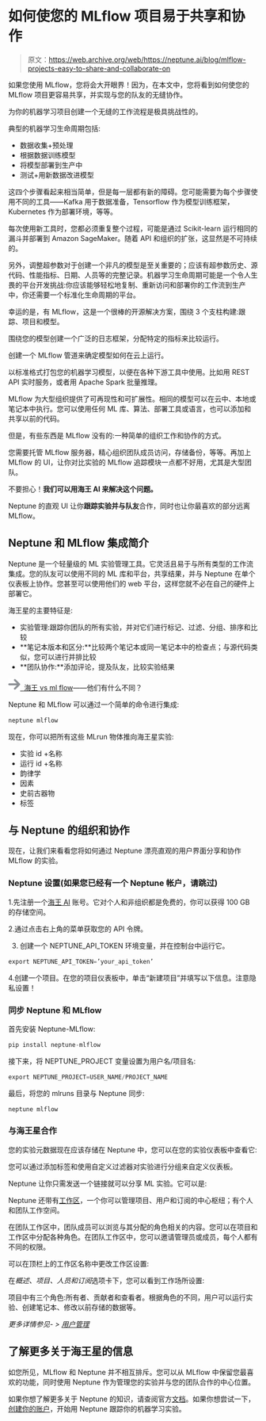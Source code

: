 # 如何使您的 MLflow 项目易于共享和协作

> 原文：<https://web.archive.org/web/https://neptune.ai/blog/mlflow-projects-easy-to-share-and-collaborate-on>

如果您使用 MLflow，您将会大开眼界！因为，在本文中，您将看到如何使您的 MLflow 项目更容易共享，并实现与您的队友的无缝协作。

为你的机器学习项目创建一个无缝的工作流程是极具挑战性的。

典型的机器学习生命周期包括:

*   数据收集+预处理
*   根据数据训练模型
*   将模型部署到生产中
*   测试+用新数据改进模型

这四个步骤看起来相当简单，但是每一层都有新的障碍。您可能需要为每个步骤使用不同的工具——Kafka 用于数据准备，Tensorflow 作为模型训练框架，Kubernetes 作为部署环境，等等。

每次使用新工具时，您都必须重复整个过程，可能是通过 Scikit-learn 运行相同的漏斗并部署到 Amazon SageMaker。随着 API 和组织的扩张，这显然是不可持续的。

另外，调整超参数对于创建一个非凡的模型是至关重要的；应该有超参数历史、源代码、性能指标、日期、人员等的完整记录。机器学习生命周期可能是一个令人生畏的平台开发挑战:你应该能够轻松地复制、重新访问和部署你的工作流到生产中，你还需要一个标准化生命周期的平台。

幸运的是，有 MLflow，这是一个很棒的开源解决方案，围绕 3 个支柱构建:跟踪、项目和模型。

围绕您的模型创建一个广泛的日志框架，分配特定的指标来比较运行。

创建一个 MLflow 管道来确定模型如何在云上运行。

以标准格式打包您的机器学习模型，以便在各种下游工具中使用。比如用 REST API 实时服务，或者用 Apache Spark 批量推理。

MLflow 为大型组织提供了可再现性和可扩展性。相同的模型可以在云中、本地或笔记本中执行。您可以使用任何 ML 库、算法、部署工具或语言，也可以添加和共享以前的代码。

但是，有些东西是 MLflow 没有的:一种简单的组织工作和协作的方式。

您需要托管 MLflow 服务器，精心组织团队成员访问，存储备份，等等。再加上 MLflow 的 UI，让你对比实验的 MLflow 追踪模块一点都不好用，尤其是大型团队。

不要担心！**我们可以用海王 AI 来解决这个问题。**

Neptune 的直观 UI 让你**跟踪实验并与队友**合作，同时也让你最喜欢的部分远离 MLflow。

## Neptune 和 MLflow 集成简介

Neptune 是一个轻量级的 ML 实验管理工具。它灵活且易于与所有类型的工作流集成。您的队友可以使用不同的 ML 库和平台，共享结果，并与 Neptune 在单个仪表板上协作。您甚至可以使用他们的 web 平台，这样您就不必在自己的硬件上部署它。

海王星的主要特征是:

*   实验管理:跟踪你团队的所有实验，并对它们进行标记、过滤、分组、排序和比较
*   **笔记本版本和区分:**比较两个笔记本或同一笔记本中的检查点；与源代码类似，您可以进行并排比较
*   **团队协作:**添加评论，提及队友，比较实验结果

[![](img/05c9bd307c88058327d9dba3f06e465a.png) ️ ](https://web.archive.org/web/20221206083720/https://docs.neptune.ai/integrations/tensorboard.html) [海王 vs ml flow](/web/20221206083720/https://neptune.ai/vs/mlflow)——他们有什么不同？

Neptune 和 MLflow 可以通过一个简单的命令进行集成:

```py
neptune mlflow
```

现在，你可以把所有这些 MLrun 物体推向海王星实验:

*   实验 id +名称
*   运行 id +名称
*   韵律学
*   因素
*   史前古器物
*   标签

## 与 Neptune 的组织和协作

现在，让我们来看看您将如何通过 Neptune 漂亮直观的用户界面分享和协作 MLflow 的实验。

### Neptune 设置(如果您已经有一个 Neptune 帐户，请跳过)

1.先注册一个[海王 AI](/web/20221206083720/https://neptune.ai/register) 账号。它对个人和非组织都是免费的，你可以获得 100 GB 的存储空间。

2.通过点击右上角的菜单获取您的 API 令牌。

3.  创建一个 NEPTUNE_API_TOKEN 环境变量，并在控制台中运行它。

```py
export NEPTUNE_API_TOKEN=’your_api_token’
```

4.创建一个项目。在您的项目仪表板中，单击“新建项目”并填写以下信息。注意隐私设置！

### 同步 Neptune 和 MLflow

首先安装 Neptune-MLflow:

```py
pip install neptune-mlflow
```

接下来，将 NEPTUNE_PROJECT 变量设置为用户名/项目名:

```py
export NEPTUNE_PROJECT=USER_NAME/PROJECT_NAME
```

最后，将您的 mlruns 目录与 Neptune 同步:

```py
neptune mlflow
```

### 与海王星合作

您的实验元数据现在应该存储在 Neptune 中，您可以在您的实验仪表板中查看它:

您可以通过添加标签和使用自定义过滤器对实验进行分组来自定义仪表板。

Neptune 让你只需发送一个链接就可以分享 ML 实验。它可以是:

Neptune 还带有[工作区](https://web.archive.org/web/20221206083720/https://docs.neptune.ai/you-should-know/core-concepts#workspace)，一个你可以管理项目、用户和订阅的中心枢纽；有个人和团队工作空间。

在团队工作区中，团队成员可以浏览与其分配的角色相关的内容。您可以在项目和工作区中分配各种角色。在团队工作区中，您可以邀请管理员或成员，每个人都有不同的权限。

可以在顶栏上的工作区名称中更改工作区设置:

在*概述、项目、人员和订阅*选项卡下，您可以看到工作场所设置:

项目中有三个角色:所有者、贡献者和查看者。根据角色的不同，用户可以运行实验、创建笔记本、修改以前存储的数据等。

*更多详情参见- >* [*用户管理*](https://web.archive.org/web/20221206083720/https://docs.neptune.ai/administration/user-management)

## 了解更多关于海王星的信息

如您所见，MLflow 和 Neptune 并不相互排斥。您可以从 MLflow 中保留您最喜欢的功能，同时使用 Neptune 作为管理您的实验并与您的团队合作的中心位置。

如果你想了解更多关于 Neptune 的知识，请查阅官方[文档](https://web.archive.org/web/20221206083720/https://docs.neptune.ai/)。如果你想尝试一下，[创建你的账户](/web/20221206083720/https://neptune.ai/register)，开始用 Neptune 跟踪你的机器学习实验。